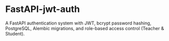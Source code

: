 # FastAPI-jwt-auth
A FastAPI authentication system with JWT, bcrypt password hashing, PostgreSQL, Alembic migrations, and role-based access control (Teacher &amp; Student).
